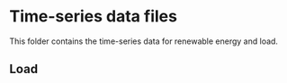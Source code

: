 # Time-series data files
This folder contains the time-series data for renewable energy and load.

## Load


